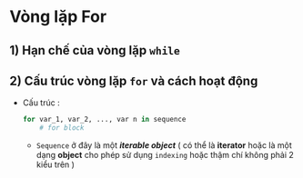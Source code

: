 # Vòng lặp For
## **1) Hạn chế của vòng lặp `while`**
## **2) Cấu trúc vòng lặp `for` và cách hoạt động**
- Cấu trúc :
    ```py
    for var_1, var_2, ..., var n in sequence
        # for block
    ```
    - `Sequence` ở đây là một ***iterable object*** ( có thể là **iterator** hoặc là một dạng **object** cho phép sử dụng `indexing` hoặc thậm chí không phải 2 kiểu trên )